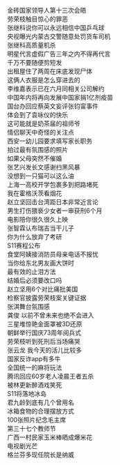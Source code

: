 金砖国家领导人第十三次会晤  
劳荣枝触目惊心的罪恶  
张继科说你可以永远相信中国乒乓球  
央视曝光内蒙古交警随意处罚货车司机  
张继科高质量机杀  
明星代言虚假广告三年之内不得再代言  
千万不要随便剪短发  
出租屋住了两周在床底发现尸体  
这俩人衣服是怎么穿进去的  
李维嘉表示已在六月同相关公司解约  
中国年内将再向发展中国家捐1亿剂疫苗  
国台办回应蔡英文妄评张钧甯事件  
体会到了袁咏仪的快乐  
这可能就是奶茶届的祖师爷  
情侣聊天中奇怪的关注点  
西安一幼儿园要求填写家长职务  
拍过最有氛围感的照片  
如果父母突然不催婚  
张艺兴发长文感谢扫黑风暴  
没想到一只猫可以这么油  
上海一高校开学包裹多到把路堵死  
我在霍格沃茨看烟花  
赵立坚回击台湾距日本非常近言论  
男生打伤猥亵少女者一审获刑6个月  
电影陪你很久很久上映  
张智霖认布瑞吉当干儿子  
你为什么放弃了考研  
S11赛程公布  
食堂阿姨接消防员母亲电话不报忧  
当你给东北男友画大饼时  
最有效的止泪方法  
结婚后必须要改口吗  
赵立坚用6个对比痛批美国  
检察官披露劳荣枝案关键证据  
张淇舞台氛围感  
龚俊 以前不曾未来也绝不会进入  
三星堆惊艳金面罩被3D还原  
朝鲜举行国庆73周年阅兵式  
劳荣枝听到死刑后当场痛哭  
张云龙 我今天的活儿比较多  
国家反诈app有多牛  
全国统一的麻将玩法  
腾讯回应60岁老人凌晨王者五杀  
被林更新醉酒戏笑死  
S11将落地冰岛  
君九龄到底有几个曾用名  
冰箱食物的合理摆放方式  
100张照片纪念毛主席  
第三十七个教师节  
广西一村民家玉米棒晒成爆米花  
电视剧光芒  
格兰芬多现任院长是纳威  

